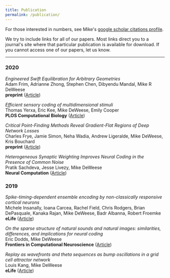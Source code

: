 ```yaml
---
title: Publication
permalink: /publication/
---
```


For those interested in numbers, see Mike's [google scholar citations profile](https://scholar.google.com/citations?user=DZ9-LmkAAAAJ&hl=en).

We try to include links for all of our papers. Most links direct you to a journal's site where that particular publication is available for download. If you cannot access one of our papers, let us know.

<hr>

### 2020

_Engineered Swift Equilibration for Arbitrary Geometries_<br>
Adam Frim, Adrianne Zhong, Stephen Chen, Dibyendu Mandal, Mike R DeWeese<br>
**preprint** ([Article](https://arxiv.org/abs/2012.08672))

_Efficient sensory coding of multidimensional stimuli_<br>
Thomas Yerxa, Eric Kee, Mike DeWeese, Emily Cooper<br>
**PLOS Computational Biology** ([Article](https://journals.plos.org/ploscompbiol/article?id=10.1371/journal.pcbi.1008146))

_Critical Point-Finding Methods Reveal Gradient-Flat Regions of Deep Network Losses_<br>
Charles Frye, Jamie Simon, Neha Wadia, Andrew Ligeralde, Mike DeWeese, Kris Bouchard<br>
**preprint** ([Article](https://arxiv.org/abs/2003.10397))

_Heterogeneous Synaptic Weighting Improves Neural Coding in the Presence of Common Noise_<br>
Pratik Sachdeva, Jesse Livezy, Mike DeWeese<br>
**Neural Computation** ([Article](https://www.mitpressjournals.org/doi/10.1162/neco_a_01287?url_ver=Z39.88-2003&rfr_id=ori:rid:crossref.org&rfr_dat=cr_pub%20%200pubmed))

### 2019

_Spike-timing-dependent ensemble encoding by non-classically responsive cortical neurons_<br>
Michele Insanally, Ioana Carcea, Rachel Field, Chris Rodgers, Brian DePasquale, Kanaka Rajan, Mike DeWeese, Badr Albanna, Robert Froemke<br>
**eLife** ([Article](https://elifesciences.org/articles/42409))

_On the sparse structure of natural sounds and natural images: similarities, differences, and implications for neural coding_<br>
Eric Dodds, Mike DeWeese<br>
**Frontiers in Computational Neuroscience** ([Article](https://www.frontiersin.org/articles/10.3389/fncom.2019.00039/full))

_Replay as wavefronts and theta sequences as bump oscillations in a grid cell attractor network_<br>
Louis Kang, Mike DeWeese<br>
**eLife** ([Article](https://elifesciences.org/articles/46351))
